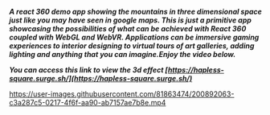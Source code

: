 ***A react 360 demo app showing the mountains in three dimensional space just like you may have seen in google maps. This is just a primitive app showcasing the possibilities of what  can be achieved with React 360 coupled with WebGL and WebVR. Applications can be immersive gaming experiences to interior designing to virtual tours of art galleries, adding lighting and anything that you can imagine.Enjoy the video below.***


***You can access this link to view the 3d effect [https://hapless-square.surge.sh/](https://hapless-square.surge.sh/)***



https://user-images.githubusercontent.com/81863474/200892063-c3a287c5-0217-4f6f-aa90-ab7157ae7b8e.mp4
